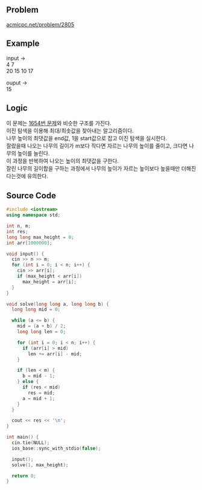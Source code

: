 ## Problem
[acmicpc.net/problem/2805]
   
## Example
input ->   
4 7   
20 15 10 17   
   
ouput ->   
15   
   
## Logic
이 문제는 [1654번 문제]와 비슷한 구조를 가진다.   
이진 탐색을 이용해 최대/최솟값을 찾아내는 알고리즘이다.   
나무 높이의 최댓값을 end값, 1을 start값으로 잡고 이진 탐색을 실시한다.   
잘랐을때 나오는 나무의 길이가 m보다 작다면 자르는 나무의 높이를 줄이고, 크다면 나무의 높이를 늘린다.   
이 과정을 반복하여 나오는 높이의 최댓값을 구한다.   
잘린 나무의 길이합을 구하는 과정에서 나무의 높이가 자르는 높이보다 높을때만 더해진다는것에 유의한다.   
   
## Source Code
``` cpp
#include <iostream>
using namespace std;

int n, m;
int res;
long long max_height = 0;
int arr[1000000];

void input() {
  cin >> n >> m;
  for (int i = 0; i < n; i++) {
    cin >> arr[i];
    if (max_height < arr[i])
      max_height = arr[i];
  }
}

void solve(long long a, long long b) {
  long long mid = 0;

  while (a <= b) {
    mid = (a + b) / 2;
    long long len = 0;

    for (int i = 0; i < n; i++) {
      if (arr[i] > mid)
        len += arr[i] - mid;
    }

    if (len < m) {
      b = mid - 1;
    } else {
      if (res < mid)
        res = mid;
      a = mid + 1;
    }
  }

  cout << res << '\n';
}

int main() {
  cin.tie(NULL);
  ios_base::sync_with_stdio(false);

  input();
  solve(1, max_height);

  return 0;
}
```

[acmicpc.net/problem/2805]: https://www.acmicpc.net/problem/2805
[1654번 문제]: https://github.com/RudyPark3091/ps-solutions/tree/master/cpp/1654
